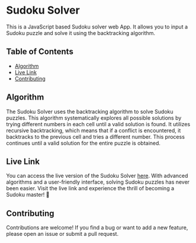 
# Sudoku Solver

This is a JavaScript based Sudoku solver web App. It allows you to input a Sudoku puzzle and solve it using the backtracking algorithm.

## Table of Contents

- [Algorithm](#algorithm)
- [Live Link](#live-link)
- [Contributing](#contributing)




## Algorithm

The Sudoku Solver uses the backtracking algorithm to solve Sudoku puzzles. This algorithm systematically explores all possible solutions by trying different numbers in each cell until a valid solution is found. It utilizes recursive backtracking, which means that if a conflict is encountered, it backtracks to the previous cell and tries a different number. This process continues until a valid solution for the entire puzzle is obtained.

## Live Link

You can access the live version of the Sudoku Solver [here](https://65a79d893b6fe992be2bccc3--darling-quokka-527d1b.netlify.app/). With advanced algorithms and a user-friendly interface, solving Sudoku puzzles has never been easier. Visit the live link and experience the thrill of becoming a Sudoku master! 🧩

## Contributing

Contributions are welcome! If you find a bug or want to add a new feature, please open an issue or submit a pull request.

